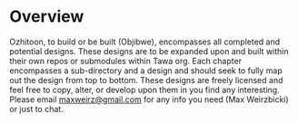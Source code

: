 # Overview
Ozhitoon, to build or be built (Objibwe), encompasses all completed and potential
designs. These designs are to be expanded upon and built within their own repos
or submodules within Tawa org. Each chapter encompasses a sub-directory and a design
and should seek to fully map out the design from top to bottom. These designs are freely licensed and feel free to copy, alter, or develop upon them in you find any interesting. Please email maxweirz@gmail.com for any info you need (Max Weirzbicki) or just to chat.
